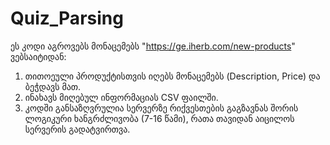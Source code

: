 # Quiz_Parsing
ეს კოდი აგროვებს მონაცემებს "https://ge.iherb.com/new-products" ვებსაიტიდან:
1. თითოეული პროდუქტისთვის იღებს მონაცემებს (Description, Price) და ბეჭდავს მათ.
2. ინახავს მიღებულ ინფორმაციას CSV ფაილში.
3. კოდში განსაზღვრულია სერვერზე რიქვესთების გაგზავნას შორის ლოგიკური ხანგრძლივობა (7-16 წამი), რათა თავიდან აიცილოს სერვერის გადატვირთვა.
